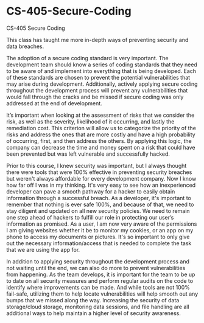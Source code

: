 # CS-405-Secure-Coding
CS-405 Secure Coding

This class has taught me more in-depth ways of preventing security and data breaches.

The adoption of a secure coding standard is very important. The development team should know a series of coding standards that they need to be aware of and implement into everything that is being developed. Each of these standards are chosen to prevent the potential vulnerabilities that may arise during development. Additionally, actively applying secure coding throughout the development process will prevent any vulnerabilities that would fall through the cracks and be missed if secure coding was only addressed at the end of development. 

It’s important when looking at the assessment of risks that we consider the risk, as well as the severity, likelihood of it occurring, and lastly the remediation cost. This criterion will allow us to categorize the priority of the risks and address the ones that are more costly and have a high probability of occurring, first, and then address the others. By applying this logic, the company can decrease the time and money spent on a risk that could have been prevented but was left vulnerable and successfully hacked.

Prior to this course, I knew security was important, but I always thought there were tools that were 100% effective in preventing security breaches but weren't always affordable for every development company. Now I know how far off I was in my thinking. It's very easy to see how an inexperienced developer can pave a smooth pathway for a hacker to easily obtain information through a successful breach. As a developer, it's important to remember that nothing is ever safe 100%, and because of that, we need to stay diligent and updated on all new security policies. We need to remain one step ahead of hackers to fulfill our role in protecting our user’s information as promised. As a user, I am now very aware of the permissions I am giving websites whether it be to monitor my cookies, or an app on my phone to access my documents or pictures. It's so important to only give out the necessary information/access that is needed to complete the task that we are using the app for. 

In addition to applying security throughout the development process and not waiting until the end, we can also do more to prevent vulnerabilities from happening. As the team develops, it is important for the team to be up to date on all security measures and perform regular audits on the code to identify where improvements can be made. And while tools are not 100% fail-safe, utilizing them to help locate vulnerabilities will help smooth out any bumps that we missed along the way. Increasing the security of data storage/cloud storage, monitoring data sessions, and file handling are all additional ways to help maintain a higher level of security awareness.

